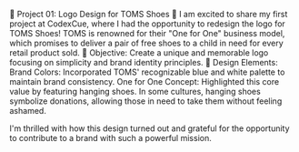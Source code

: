 🌟 Project 01: Logo Design for TOMS Shoes 🌟
I am excited to share my first project at CodexCue, where I had the opportunity to redesign the logo for TOMS Shoes! TOMS is renowned for their "One for One" business model, which promises to deliver a pair of free shoes to a child in need for every retail product sold.
🔹 Objective: Create a unique and memorable logo focusing on simplicity and brand identity principles.
🔹 Design Elements:
Brand Colors: Incorporated TOMS' recognizable blue and white palette to maintain brand consistency.
One for One Concept: Highlighted this core value by featuring hanging shoes. In some cultures, hanging shoes symbolize donations, allowing those in need to take them without feeling ashamed.

I'm thrilled with how this design turned out and grateful for the opportunity to contribute to a brand with such a powerful mission.
